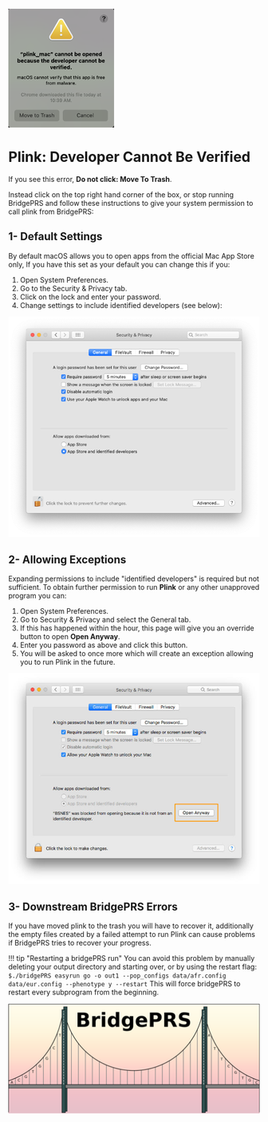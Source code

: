 
![Screenshot](img/mac_plink.png)


# Plink: Developer Cannot Be Verified 

If you see this error, **Do not click: Move To Trash**. 

Instead click on the top right hand corner of the box, or stop running BridgePRS and follow these instructions 
to give your system permission to call plink from BridgePRS:  

## 1- Default Settings
By default macOS allows you to open apps from the official Mac App Store only, If you have this set as your default 
you can change this if you: 
    
1. Open System Preferences.
2. Go to the Security & Privacy tab.
3. Click on the lock and enter your password.
4. Change settings to include identified developers (see below): 



![Screenshot](img/mac_plink2.png)



## 2- Allowing Exceptions 


Expanding permissions to include "identified developers" is required but not sufficient.  To obtain 
further permission to run **Plink** or any other unapproved program you can:  


1. Open System Preferences.
2. Go to Security & Privacy and select the General tab.
3. If this has happened within the hour, this page will give you an override button to open **Open Anyway**. 
4. Enter you password as above and click this button.
5. You will be asked to once more which will create an exception allowing you to run Plink in the future. 

![Screenshot](img/mac_plink3.jpg)


## 3- Downstream BridgePRS Errors


If you have moved plink to the trash you will have to recover it, additionally the empty 
files created by a failed attempt to run Plink can cause problems if BridgePRS tries to recover your progress. 




!!! tip "Restarting a bridgePRS run"
    You can avoid this problem by manually deleting your output directory and starting over, or by using the restart flag: 
        ```
        $./bridgePRS easyrun go -o out1 --pop_configs data/afr.config data/eur.config --phenotype y --restart
        ```
    This will force bridgePRS to restart every subprogram from the beginning.     








 
![Screenshot](img/bridgeSun.png)
